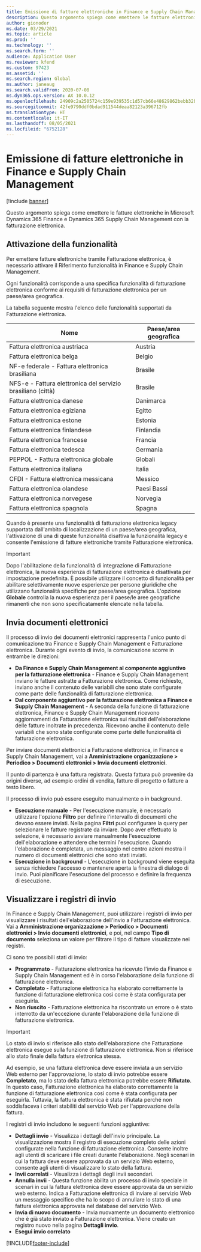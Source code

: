 ```yaml
---
title: Emissione di fatture elettroniche in Finance e Supply Chain Management
description: Questo argomento spiega come emettere le fatture elettroniche in Microsoft Dynamics 365 Finance e Dynamics 365 Supply Chain Management con la fatturazione elettronica.
author: gionoder
ms.date: 03/29/2021
ms.topic: article
ms.prod: ''
ms.technology: ''
ms.search.form: ''
audience: Application User
ms.reviewer: kfend
ms.custom: 97423
ms.assetid: ''
ms.search.region: Global
ms.author: janeaug
ms.search.validFrom: 2020-07-08
ms.dyn365.ops.version: AX 10.0.12
ms.openlocfilehash: 24909c2a2505724c159e939535c1d57cb66e48629862bebb32b3d72c0eb06c97
ms.sourcegitcommit: 42fe9790ddf0bdad911544deaa82123a396712fb
ms.translationtype: HT
ms.contentlocale: it-IT
ms.lasthandoff: 08/05/2021
ms.locfileid: "6752128"
---
```

# <a name="issue-electronic-invoices-in-finance-and-supply-chain-management"></a>Emissione di fatture elettroniche in Finance e Supply Chain Management

[!include [banner](../includes/banner.md)]

Questo argomento spiega come emettere le fatture elettroniche in Microsoft Dynamics 365 Finance e Dynamics 365 Supply Chain Management con la fatturazione elettronica.


## <a name="feature-activation"></a>Attivazione della funzionalità

Per emettere fatture elettroniche tramite Fatturazione elettronica, è necessario attivare il Riferimento funzionalità in Finance e Supply Chain Management.

Ogni funzionalità corrisponde a una specifica funzionalità di fatturazione elettronica conforme ai requisiti di fatturazione elettronica per un paese/area geografica.

La tabella seguente mostra l'elenco delle funzionalità supportati da Fatturazione elettronica.

| Nome                                              | Paese/area geografica |
|---------------------------------------------------|----------------|
|Fattura elettronica austriaca                        |Austria         |
|Fattura elettronica belga                         |Belgio         |
|NF-e federale - Fattura elettronica brasiliana       |Brasile          |
|NFS-e - Fattura elettronica del servizio brasiliano (città)|Brasile          |
|Fattura elettronica danese                          |Danimarca         |
|Fattura elettronica egiziana                        |Egitto           |
|Fattura elettronica estone                        |Estonia         |
|Fattura elettronica finlandese                         |Finlandia         |
|Fattura elettronica francese                          |Francia          |
|Fattura elettronica tedesca                          |Germania         |
|PEPPOL - Fattura elettronica globale                 |Globali          |
|Fattura elettronica italiana                         |Italia           |
|CFDI - Fattura elettronica messicana                  |Messico          |
|Fattura elettronica olandese                           |Paesi Bassi     |
|Fattura elettronica norvegese                       |Norvegia          |
|Fattura elettronica spagnola                         |Spagna           |

Quando è presente una funzionalità di fatturazione elettronica legacy supportata dall'ambito di localizzazione di un paese/area geografica, l'attivazione di una di queste funzionalità disattiva la funzionalità legacy e consente l'emissione di fatture elettroniche tramite Fatturazione elettronica.

> [!IMPORTANT]
> Dopo l'abilitazione della funzionalità di integrazione di Fatturazione elettronica, la nuova esperienza di fatturazione elettronica è disattivata per impostazione predefinita. È possibile utilizzare il concetto di funzionalità per abilitare selettivamente nuove esperienze per persone giuridiche che utilizzano funzionalità specifiche per paese/area geografica. L'opzione **Globale** controlla la nuova esperienza per il paese/le aree geografiche rimanenti che non sono specificatamente elencate nella tabella.

## <a name="submit-electronic-documents"></a>Invia documenti elettronici

Il processo di invio dei documenti elettronici rappresenta l'unico punto di comunicazione tra Finance e Supply Chain Management e Fatturazione elettronica. Durante ogni evento di invio, la comunicazione scorre in entrambe le direzioni:

- **Da Finance e Supply Chain Management al componente aggiuntivo per la fatturazione elettronica** - Finance e Supply Chain Management inviano le fatture astratte a Fatturazione elettronica. Come richiesto, inviano anche il contenuto delle variabili che sono state configurate come parte delle funzionalità di fatturazione elettronica.
- **Dal componente aggiuntivo per la fatturazione elettronica a Finance e Supply Chain Management** - A seconda della funzione di fatturazione elettronica, Finance e Supply Chain Management ricevono aggiornamenti da Fatturazione elettronica sui risultati dell'elaborazione delle fatture inoltrate in precedenza. Ricevono anche il contenuto delle variabili che sono state configurate come parte delle funzionalità di fatturazione elettronica.

Per inviare documenti elettronici a Fatturazione elettronica, in Finance e Supply Chain Management, vai a **Amministrazione organizzazione &gt; Periodico &gt; Documenti elettronici &gt; Invia documenti elettronici**.

Il punto di partenza è una fattura registrata. Questa fattura può provenire da origini diverse, ad esempio ordini di vendita, fatture di progetto o fatture a testo libero.

Il processo di invio può essere eseguito manualmente o in background.

- **Esecuzione manuale** - Per l'esecuzione manuale, è necessario utilizzare l'opzione **Filtro** per definire l'intervallo di documenti che devono essere inviati. Nella pagina **Filtri** puoi configurare la query per selezionare le fatture registrate da inviare. Dopo aver effettuato la selezione, è necessario avviare manualmente l'esecuzione dell'elaborazione e attendere che termini l'esecuzione. Quando l'elaborazione è completata, un messaggio nel centro azioni mostra il numero di documenti elettronici che sono stati inviati.
- **Esecuzione in background** - L'esecuzione in background viene eseguita senza richiedere l'accesso o mantenere aperta la finestra di dialogo di invio. Puoi pianificare l'esecuzione del processo e definire la frequenza di esecuzione.

## <a name="view-the-submission-logs"></a>Visualizzare i registri di invio

In Finance e Supply Chain Management, puoi utilizzare i registri di invio per visualizzare i risultati dell'elaborazione dell'invio a Fatturazione elettronica. Vai a **Amministrazione organizzazione &gt; Periodico &gt; Documenti elettronici &gt; Invio documenti elettronici**, e poi, nel campo **Tipo di documento** seleziona un valore per filtrare il tipo di fatture visualizzate nei registri.

Ci sono tre possibili stati di invio:

- **Programmato** - Fatturazione elettronica ha ricevuto l'invio da Finance e Supply Chain Management ed è in corso l'elaborazione della funzione di fatturazione elettronica.
- **Completato** - Fatturazione elettronica ha elaborato correttamente la funzione di fatturazione elettronica così come è stata configurata per eseguirla.
- **Non riuscito** - Fatturazione elettronica ha riscontrato un errore o è stato interrotto da un'eccezione durante l'elaborazione della funzione di fatturazione elettronica.

> [!IMPORTANT]
> Lo stato di invio si riferisce allo stato dell'elaborazione che Fatturazione elettronica esegue sulla funzione di fatturazione elettronica. Non si riferisce allo stato finale della fattura elettronica stessa.
>
> Ad esempio, se una fattura elettronica deve essere inviata a un servizio Web esterno per l'approvazione, lo stato di invio potrebbe essere **Completato**, ma lo stato della fattura elettronica potrebbe essere **Rifiutato**. In questo caso, Fatturazione elettronica ha elaborato correttamente la funzione di fatturazione elettronica così come è stata configurata per eseguirla. Tuttavia, la fattura elettronica è stata rifiutata perché non soddisfaceva i criteri stabiliti dal servizio Web per l'approvazione della fattura.

I registri di invio includono le seguenti funzioni aggiuntive:

- **Dettagli invio** - Visualizza i dettagli dell'invio principale. La visualizzazione mostra il registro di esecuzione completo delle azioni configurate nella funzione di fatturazione elettronica. Consente inoltre agli utenti di scaricare i file creati durante l'elaborazione. Negli scenari in cui la fattura deve essere approvata da un servizio Web esterno, consente agli utenti di visualizzare lo stato della fattura.
- **Invii correlati** - Visualizza i dettagli degli invii secondari.
- **Annulla invii** - Questa funzione abilita un processo di invio speciale in scenari in cui la fattura elettronica deve essere approvata da un servizio web esterno. Indica a Fatturazione elettronica di inviare al servizio Web un messaggio specifico che ha lo scopo di annullare lo stato di una fattura elettronica approvata nel database del servizio Web.
- **Invia di nuovo documento** - Invia nuovamente un documento elettronico che è già stato inviato a Fatturazione elettronica. Viene creato un registro nuovo nella pagina **Dettagli invio**.
- **Esegui invio correlato**


[!INCLUDE[footer-include](../../includes/footer-banner.md)]

